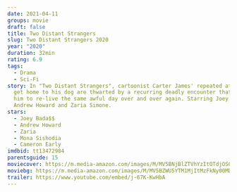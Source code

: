 ```yaml
---
date: 2021-04-11
groups: movie
draft: false
title: Two Distant Strangers
slug: Two Distant Strangers 2020
year: "2020"
duration: 32min
rating: 6.9
tags:
  - Drama
  - Sci-Fi
story: In "Two Distant Strangers", cartoonist Carter James' repeated attempts to
  get home to his dog are thwarted by a recurring deadly encounter that forces
  him to re-live the same awful day over and over again. Starring Joey Bada$$,
  Andrew Howard and Zaria Simone.
stars:
  - Joey Bada$$
  - Andrew Howard
  - Zaria
  - Mona Sishodia
  - Cameron Early
imdbid: tt13472984
parentsguide: 15
moviecover: https://m.media-amazon.com/images/M/MV5BNjBlZTVhYzItOTdjOS00YWY0LWE3NzQtZTc5MjRkY2RjMDM5XkEyXkFqcGdeQXVyNTU5NjE4OTY@._V1_FMjpg_UX432_.jpg
moviebg: https://m.media-amazon.com/images/M/MV5BZWU5YTM1MjItMzFkNy00MDY0LWJjMTAtMTZiNjFjN2I2YjdmXkEyXkFqcGdeQXVyNTU5NjE4OTY@._V1_FMjpg_UY1280_.jpg
trailer: https://www.youtube.com/embed/j-67K-KwHbA
---
```

